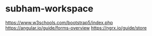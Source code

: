 # subham-workspace
https://www.w3schools.com/bootstrap5/index.php
https://angular.io/guide/forms-overview
https://ngrx.io/guide/store